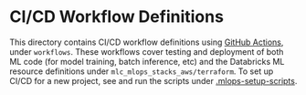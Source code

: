 # CI/CD Workflow Definitions
This directory contains CI/CD workflow definitions using [GitHub Actions](https://docs.github.com/en/actions),
under ``workflows``. These workflows cover testing and deployment of both ML code (for model training, batch inference, etc) and the 
Databricks ML resource definitions under ``mlc_mlops_stacks_aws/terraform``. To set up CI/CD for a new project,
see and run the scripts under [.mlops-setup-scripts](../../.mlops-setup-scripts/README.md).
